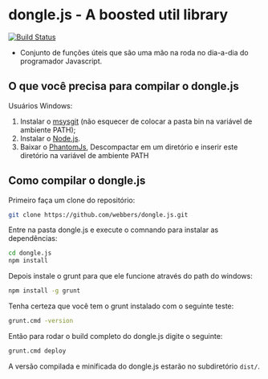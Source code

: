 dongle.js - A boosted util library
===================================
[![Build Status](https://secure.travis-ci.org/webbers/dongle.js.png)](http://travis-ci.org/webbers/dongle.js)

* Conjunto de funções úteis que são uma mão na roda no dia-a-dia do programador Javascript.

O que você precisa para compilar o dongle.js
--------------------------------------------
Usuários Windows:

1. Instalar o [msysgit](https://code.google.com/p/msysgit/) (não esquecer de colocar a pasta bin na variável de ambiente PATH);
2. Instalar o [Node.js](http://nodejs.org/).
3. Baixar o [PhantomJs](http://phantomjs.org/download.html), Descompactar em um diretório e inserir este diretório na variável de ambiente PATH

Como compilar o dongle.js
----------------------------

Primeiro faça um clone do repositório:

```bash
git clone https://github.com/webbers/dongle.js.git
```

Entre na pasta dongle.js e execute o comnando para instalar as dependências:
```bash
cd dongle.js
npm install
```

Depois instale o grunt para que ele funcione através do path do windows:
```bash
npm install -g grunt
```

Tenha certeza que você tem o grunt instalado com o seguinte teste:

```bash
grunt.cmd -version 
```

Então para rodar o build completo do dongle.js digite o seguinte:

```bash
grunt.cmd deploy
```

A versão compilada e minificada do dongle.js estarão no subdiretório `dist/`.